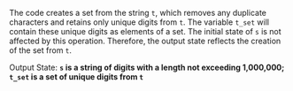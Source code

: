 The code creates a set from the string `t`, which removes any duplicate characters and retains only unique digits from `t`. The variable `t_set` will contain these unique digits as elements of a set. The initial state of `s` is not affected by this operation. Therefore, the output state reflects the creation of the set from `t`.

Output State: **`s` is a string of digits with a length not exceeding 1,000,000; `t_set` is a set of unique digits from `t`**